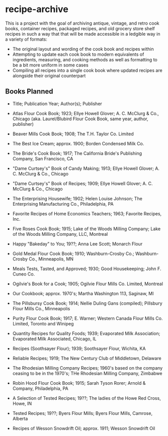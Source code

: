 # recipe-archive
This is a project with the goal of archiving antique, vintage, and retro cook books, container recipes, packaged recipes, and old grocery store shelf recipes in such a way that that will be made accessible in a ledgible way in a variety of formats:

- The original layout and wording of the cook book and recipes within
- Attempting to update each cook book to modern equivalents of ingredients, measuring, and cooking methods as well as formatting to be a bit more uniform in some cases
- Compiling all recipes into a single cook book where updated recipes are alongside their original counterpart

## Books Planned

* Title; Publication Year; Author(s); Publisher

* Atlas Flour Cook Book; 1923; Ellye Howell Glover; A. C. McClurg & Co., Chicago
(aka. Laurel/Blubird Flour Cook Book, same year, author, publisher)
* Beaver Mills Cook Book; 1908; The T.H. Taylor Co. Limited
* The Best Ice Cream; approx. 1900; Borden Condensed Milk Co.
* The Bride's Cook Book; 1917; The California Bride's Publishing Company, San Francisco, CA
* "Dame Curtsey's" Book of Candy Making; 1913; Ellye Howell Glover; A. C. McClurg & Co., Chicago
* "Dame Curtsey's" Book of Recipes; 1909; Ellye Howell Glover; A. C. McClurg & Co., Chicago
* The Enterprising Housewife; 1902; Helen Louise Johnson; The Enterprising Manufacturing Co., Philadelphia, PA
* Favorite Recipes of Home Economics Teachers; 1963; Favorite Recipes, Inc.
* Five Roses Cook Book; 1915; Lake of the Woods Milling Company; Lake of the Woods Milling Company, LLC, Montreal
* Happy "Bakeday" to You; 19??; Anna Lee Scott; Monarch Flour
* Gold Medal Flour Cook Book; 1910; Washburn-Crosby Co.; Washburn-Crosby Co., Minneapolis, MN
* Meals Tests, Tasted, and Approved; 1930; Good Housekeeping; John F. Cuneo Co.
* Ogilvie's Book for a Cook; 1905; Ogilvie Flour Mills Co. Limited, Montreal
* Our Cookbook; approx. 1970's; Martha Washington 113, Saginaw, MI
* The Pillsbursy Cook Book; 1914; Nellie Duling Gans (compiled); Pillsbury Flour Mills Co., Minneapolis
* Purity Flour Cook Book; 1917; E. Warner; Western Canada Flour Mills Co. Limited, Toronto and Winipeg
* Quantity Recipes for Quality Foods; 1939; Evaporated Milk Association; Evaporated Milk Associated, Chicago, IL
* Recipes (Soothsayer Flour); 1939; Soothsayer Flour, Wichita, KA
* Reliable Recipes; 1919; The New Century Club of Middletown, Delaware
* The Rhodesian Milling Company Recipes; 1960's based on the company ceasing to be in the 1970's; THe Rhodesian Milling Company, Zimbabwe
* Robin Hood Flour Cook Book; 1915; Sarah Tyson Rorer; Arnold & Company, Philadelphia, PA
* A Selection of Tested Recipes; 19??; The ladies of the Howe Red Cross, Howe, IN
* Tested Recipes; 19??; Byers Flour Mills; Byers Flour Mills, Camrose, Alberta
* Recipes of Wesson Snowdrift Oil; approx. 1911; Wesson Snowdrift Oil